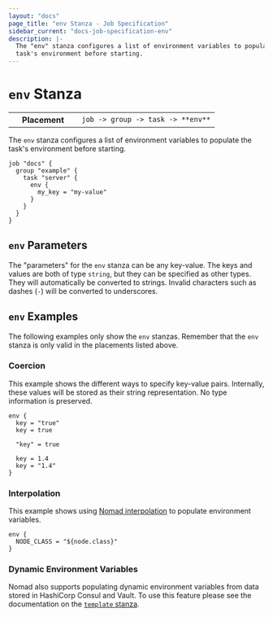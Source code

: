 ```yaml
---
layout: "docs"
page_title: "env Stanza - Job Specification"
sidebar_current: "docs-job-specification-env"
description: |-
  The "env" stanza configures a list of environment variables to populate the
  task's environment before starting.
---
```


# `env` Stanza

<table class="table table-bordered table-striped">
  <tr>
    <th width="120">Placement</th>
    <td>
      <code>job -> group -> task -> **env**</code>
    </td>
  </tr>
</table>

The `env` stanza configures a list of environment variables to populate the
task's environment before starting.

```hcl
job "docs" {
  group "example" {
    task "server" {
      env {
        my_key = "my-value"
      }
    }
  }
}
```

## `env` Parameters

The "parameters" for the `env` stanza can be any key-value. The keys and values
are both of type `string`, but they can be specified as other types. They will
automatically be converted to strings. Invalid characters such as dashes (`-`)
will be converted to underscores.

## `env` Examples

The following examples only show the `env` stanzas. Remember that the
`env` stanza is only valid in the placements listed above.

### Coercion

This example shows the different ways to specify key-value pairs. Internally,
these values will be stored as their string representation. No type information
is preserved.

```hcl
env {
  key = "true"
  key = true

  "key" = true

  key = 1.4
  key = "1.4"
}
```

### Interpolation

This example shows using [Nomad interpolation][interpolation] to populate
environment variables.

```hcl
env {
  NODE_CLASS = "${node.class}"
}
```

### Dynamic Environment Variables

Nomad also supports populating dynamic environment variables from data stored in
HashiCorp Consul and Vault. To use this feature please see the documentation on
the [`template` stanza][template-env].

[interpolation]: /docs/runtime/interpolation.html "Nomad interpolation"
[template-env]: /docs/job-specification/template.html#environment-variables "Nomad template Stanza"
